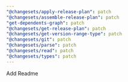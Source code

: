 ```yaml
---
"@changesets/apply-release-plan": patch
"@changesets/assemble-release-plan": patch
"get-dependents-graph": patch
"@changesets/get-release-plan": patch
"@changesets/get-version-range-type": patch
"@changesets/git": patch
"@changesets/parse": patch
"@changesets/read": patch
"@changesets/types": patch
---
```


Add Readme
